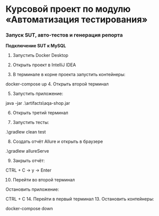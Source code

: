 # Курсовой проект по модулю «Автоматизация тестирования»
### Запуск SUT, авто-тестов и генерация репорта

**Подключение SUT к MySQL**
1. Запустить Docker Desktop

2. Открыть проект в IntelliJ IDEA

3. В терминале в корне проекта запустить контейнеры:

docker-compose up
4. Открыть второй терминал

5. Запустить приложение:

java -jar .\artifacts\aqa-shop.jar

6. Открыть третий терминал

7. Запустить тесты:

.\gradlew clean test

8. Создать отчёт Allure и открыть в браузере

.\gradlew allureServe

9. Закрыть отчёт:

CTRL + C -> y -> Enter

10. Перейти во второй терминал

Остановить приложение:

CTRL + C
14. Перейти в первый терминал
13. Остановить контейнеры:

docker-compose down